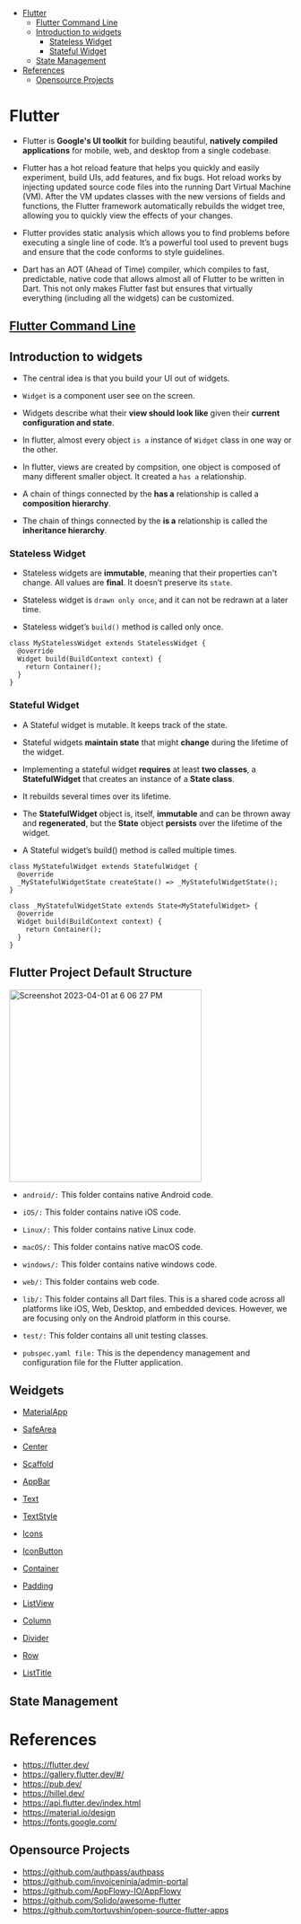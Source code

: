 - [Flutter](#flutter)
  - [Flutter Command Line](#flutter-command-line)
  - [Introduction to widgets](#introduction-to-widgets)
    - [Stateless Widget](#stateless-widget)
    - [Stateful Widget](#stateful-widget)
  - [State Management](#state-management)
- [References](#references)
  - [Opensource Projects](#opensource-projects)

# Flutter

- Flutter is **Google's UI toolkit** for building beautiful, **natively compiled applications** for mobile, web, and desktop from a single codebase.

- Flutter has a hot reload feature that helps you quickly and easily experiment, build UIs, add features, and fix bugs. Hot reload works by injecting updated source code files into the running Dart Virtual Machine (VM). After the VM updates classes with the new versions of fields and functions, the Flutter framework automatically rebuilds the widget tree, allowing you to quickly view the effects of your changes.

- Flutter provides static analysis which allows you to find problems before executing a single line of code. It’s a powerful tool used to prevent bugs and ensure that the code conforms to style guidelines.

- Dart has an AOT (Ahead of Time) compiler, which compiles to fast, predictable, native code that allows almost all of Flutter to be written in Dart. This not only makes Flutter fast but ensures that virtually everything (including all the widgets) can be customized.

## [Flutter Command Line](flutter_cli.md)


## Introduction to widgets

- The central idea is that you build your UI out of widgets. 

- `Widget` is a component user see on the screen.
  
- Widgets describe what their **view should look like** given their **current configuration and state**. 

- In flutter, almost every object `is a` instance of `Widget` class in one way or the other.

- In flutter, views are created by compsition, one object is composed of many different smaller object. It created a `has a` relationship.

- A chain of things connected by the **has a** relationship is called a **composition hierarchy**.
  
- The chain of things connected by the **is a** relationship is called the **inheritance hierarchy**.

### Stateless Widget

- Stateless widgets are **immutable**, meaning that their properties can't change. All values are **final**. It doesn’t preserve its `state`.

- Stateless widget is `drawn only once`, and it can not be redrawn at a later time.

- Stateless widget’s `build()` method is called only once.

```
class MyStatelessWidget extends StatelessWidget {
  @override
  Widget build(BuildContext context) {
    return Container();
  }
}
```

### Stateful Widget

- A Stateful widget is mutable. It keeps track of the state.

- Stateful widgets **maintain state** that might **change** during the lifetime of the widget.

- Implementing a stateful widget **requires** at least **two classes**, a **StatefulWidget** that creates an instance of a **State class**.

- It rebuilds several times over its lifetime.

- The **StatefulWidget** object is, itself, **immutable** and can be thrown away and **regenerated**, but the **State** object **persists** over the lifetime of the widget.

- A Stateful widget’s build() method is called multiple times.


```
class MyStatefulWidget extends StatefulWidget {
  @override
  _MyStatefulWidgetState createState() => _MyStatefulWidgetState();
}

class _MyStatefulWidgetState extends State<MyStatefulWidget> {
  @override
  Widget build(BuildContext context) {
    return Container();
  }
}
```



## Flutter Project Default Structure


<img width="343" alt="Screenshot 2023-04-01 at 6 06 27 PM" src="https://user-images.githubusercontent.com/204423/229290820-570ecf3d-4356-43b6-b8f2-a798e8139ab8.png">


- `android/:` This folder contains native Android code.

- `iOS/:` This folder contains native iOS code.

- `Linux/:` This folder contains native Linux code.

- `macOS/:` This folder contains native macOS code.

- `windows/:` This folder contains native windows code.

- `web/:` This folder contains web code.

- `lib/:` This folder contains all Dart files. This is a shared code across all platforms like iOS, Web, Desktop, and embedded devices. However, we are focusing only on the Android platform in this course.

- `test/:` This folder contains all unit testing classes.

- `pubspec.yaml file:` This is the dependency management and configuration file for the Flutter application.

## Weidgets

- [MaterialApp](https://api.flutter.dev/flutter/material/MaterialApp-class.html)

- [SafeArea](https://api.flutter.dev/flutter/widgets/SafeArea-class.html)

- [Center](https://api.flutter.dev/flutter/widgets/Center-class.html)

- [Scaffold](https://api.flutter.dev/flutter/material/Scaffold-class.html)

- [AppBar](https://api.flutter.dev/flutter/material/AppBar-class.html)

- [Text](https://api.flutter.dev/flutter/widgets/Text-class.html)

- [TextStyle](https://api.flutter.dev/flutter/painting/TextStyle-class.html)

- [Icons](https://api.flutter.dev/flutter/material/Icons-class.html)

- [IconButton](https://api.flutter.dev/flutter/material/IconButton-class.html)

- [Container](https://api.flutter.dev/flutter/widgets/Container-class.html)

- [Padding](https://api.flutter.dev/flutter/widgets/Padding-class.html)

- [ListView](https://api.flutter.dev/flutter/widgets/ListView-class.html)

- [Column](https://api.flutter.dev/flutter/widgets/Column-class.html)

- [Divider](https://api.flutter.dev/flutter/material/Divider-class.html)

- [Row](https://api.flutter.dev/flutter/widgets/Row-class.html)

- [ListTitle](https://api.flutter.dev/flutter/material/ListTile-class.html)


  

## State Management


# References

- https://flutter.dev/
- https://gallery.flutter.dev/#/
- https://pub.dev/
- https://hillel.dev/
- https://api.flutter.dev/index.html
- https://material.io/design
- https://fonts.google.com/

## Opensource Projects

- https://github.com/authpass/authpass
- https://github.com/invoiceninja/admin-portal
- https://github.com/AppFlowy-IO/AppFlowy
- https://github.com/Solido/awesome-flutter
- https://github.com/tortuvshin/open-source-flutter-apps
